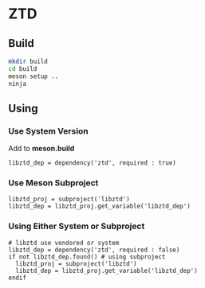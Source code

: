 # ZTD

## Build

```bash
mkdir build
cd build
meson setup ..
ninja
```

## Using

### Use System Version

Add to **meson.build**

```meson
libztd_dep = dependency('ztd', required : true)
```

### Use Meson Subproject

```meson
libztd_proj = subproject('libztd')
libztd_dep = libztd_proj.get_variable('libztd_dep')
```

### Using Either System or Subproject

```meson
# libztd use vendored or system
libztd_dep = dependency('ztd', required : false)
if not libztd_dep.found() # using subproject
  libztd_proj = subproject('libztd')
  libztd_dep = libztd_proj.get_variable('libztd_dep')
endif
```
